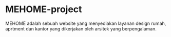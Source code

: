 # MEHOME-project
MEHOME adalah sebuah website yang menyediakan layanan design rumah, aprtment dan kantor yang dikerjakan oleh arsitek yang berpengalaman.
